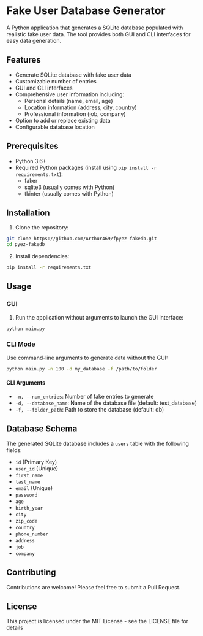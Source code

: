# Fake User Database Generator

A Python application that generates a SQLite database populated with realistic fake user data. The tool provides both GUI and CLI interfaces for easy data generation.

## Features

- Generate SQLite database with fake user data
- Customizable number of entries
- GUI and CLI interfaces
- Comprehensive user information including:
  - Personal details (name, email, age)
  - Location information (address, city, country)
  - Professional information (job, company)
- Option to add or replace existing data
- Configurable database location

## Prerequisites

- Python 3.6+
- Required Python packages (install using `pip install -r requirements.txt`):
  - faker
  - sqlite3 (usually comes with Python)
  - tkinter (usually comes with Python)

## Installation

1. Clone the repository:
```bash
git clone https://github.com/Arthur469/fpyez-fakedb.git
cd pyez-fakedb
```

2. Install dependencies:
```bash
pip install -r requirements.txt
```

## Usage

### GUI

1. Run the application without arguments to launch the GUI interface:
```bash
python main.py
```

### CLI Mode

Use command-line arguments to generate data without the GUI:
```bash
python main.py -n 100 -d my_database -f /path/to/folder
```

#### CLI Arguments

- `-n, --num_entries`: Number of fake entries to generate
- `-d, --database_name`: Name of the database file (default: test_database)
- `-f, --folder_path`: Path to store the database (default: db)

## Database Schema

The generated SQLite database includes a `users` table with the following fields:

- `id` (Primary Key)
- `user_id` (Unique)
- `first_name`
- `last_name`
- `email` (Unique)
- `password`
- `age`
- `birth_year`
- `city`
- `zip_code`
- `country`
- `phone_number`
- `address`
- `job`
- `company`

## Contributing

Contributions are welcome! Please feel free to submit a Pull Request.

## License

This project is licensed under the MIT License - see the LICENSE file for details
